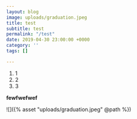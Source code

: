 ```yaml
---
layout: blog
image: uploads/graduation.jpeg
title: test
subtitle: test
permalink: "/test"
date: 2019-04-30 23:00:00 +0000
category: ''
tags: []

---
```

1. 1
2. 2
3. 3

**fewfwefwef**

!\[\]({% asset "uploads/graduation.jpeg" @path %})